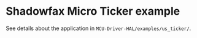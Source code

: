 # Shadowfax Micro Ticker example

See details about the application in `MCU-Driver-HAL/examples/us_ticker/`.
